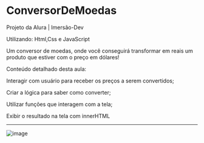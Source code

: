 # ConversorDeMoedas 
Projeto da Alura | Imersão-Dev

Utilizando: Html,Css e JavaScript

Um conversor de moedas, onde você conseguirá transformar em reais um produto que estiver com o preço em dólares! 

Conteúdo detalhado desta aula:

Interagir com usuário para receber os preços a serem convertidos;

Criar a lógica para saber como converter;

Utilizar funções que interagem com a tela;

Exibir o resultado na tela com innerHTML

------------------------------------------------------------------------

![image](https://user-images.githubusercontent.com/39374154/157499118-3e3804f5-01f3-49a4-b58c-a16d2571eead.png)
